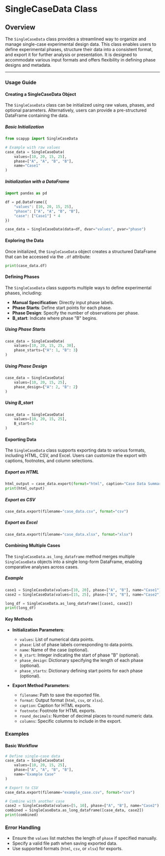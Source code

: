 # **SingleCaseData** Class

## **Overview**
The `SingleCaseData` class provides a streamlined way to organize and manage single-case experimental design data. This class enables users to define experimental phases, structure their data into a consistent format, and export it for further analysis or presentation. It is designed to accommodate various input formats and offers flexibility in defining phase designs and metadata.

---

### **Usage Guide**

#### **Creating a SingleCaseData Object**
The `SingleCaseData` class can be initialized using raw values, phases, and optional parameters. Alternatively, users can provide a pre-structured DataFrame containing the data.

##### **Basic Initialization**
```python
from scapyp import SingleCaseData

# Example with raw values
case_data = SingleCaseData(
    values=[10, 20, 15, 25],
    phase=["A", "A", "B", "B"],
    name="Case1"
)
```

##### **Initialization with a DataFrame**
```python
import pandas as pd

df = pd.DataFrame({
    "values": [10, 20, 15, 25],
    "phase": ["A", "A", "B", "B"],
    "case": ["Case1"] * 4
})

case_data = SingleCaseData(data=df, dvar="values", pvar="phase")
```


#### **Exploring the Data**
Once initialized, the `SingleCaseData` object creates a structured DataFrame that can be accessed via the `.df` attribute:

```python
print(case_data.df)
```


#### **Defining Phases**
The `SingleCaseData` class supports multiple ways to define experimental phases, including:

- **Manual Specification**: Directly input phase labels.
- **Phase Starts**: Define start points for each phase.
- **Phase Design**: Specify the number of observations per phase.
- **B_start**: Indicate where phase "B" begins.

##### **Using Phase Starts**
```python
case_data = SingleCaseData(
    values=[10, 20, 15, 25, 30],
    phase_starts={"A": 1, "B": 3}
)
```

##### **Using Phase Design**
```python
case_data = SingleCaseData(
    values=[10, 20, 15, 25],
    phase_design={"A": 2, "B": 2}
)
```

##### **Using B_start**
```python
case_data = SingleCaseData(
    values=[10, 20, 15, 25],
    B_start=3
)
```


#### **Exporting Data**
The `SingleCaseData` class supports exporting data to various formats, including HTML, CSV, and Excel. Users can customize the export with captions, footnotes, and column selections.

##### **Export as HTML**
```python
html_output = case_data.export(format="html", caption="Case Data Summary")
print(html_output)
```

##### **Export as CSV**
```python
case_data.export(filename="case_data.csv", format="csv")
```

##### **Export as Excel**
```python
case_data.export(filename="case_data.xlsx", format="xlsx")
```


#### **Combining Multiple Cases**
The `SingleCaseData.as_long_dataframe` method merges multiple `SingleCaseData` objects into a single long-form DataFrame, enabling comparative analyses across cases.

##### **Example**
```python
case1 = SingleCaseData(values=[10, 20], phase=["A", "B"], name="Case1")
case2 = SingleCaseData(values=[15, 25], phase=["A", "B"], name="Case2")

long_df = SingleCaseData.as_long_dataframe([case1, case2])
print(long_df)
```


#### **Key Methods**

- **Initialization Parameters**:
  - `values`: List of numerical data points.
  - `phase`: List of phase labels corresponding to data points.
  - `name`: Name of the case (optional).
  - `B_start`: Integer indicating the start of phase "B" (optional).
  - `phase_design`: Dictionary specifying the length of each phase (optional).
  - `phase_starts`: Dictionary defining start points for each phase (optional).

- **Export Method Parameters**:
  - `filename`: Path to save the exported file.
  - `format`: Output format (`html`, `csv`, or `xlsx`).
  - `caption`: Caption for HTML exports.
  - `footnote`: Footnote for HTML exports.
  - `round_decimals`: Number of decimal places to round numeric data.
  - `columns`: Specific columns to include in the export.


### **Examples**

#### **Basic Workflow**
```python
# Define single-case data
case_data = SingleCaseData(
    values=[10, 20, 15, 25],
    phase=["A", "A", "B", "B"],
    name="Example Case"
)

# Export to CSV
case_data.export(filename="example_case.csv", format="csv")

# Combine with another case
case2 = SingleCaseData(values=[5, 10], phase=["A", "B"], name="Case2")
combined = SingleCaseData.as_long_dataframe([case_data, case2])
print(combined)
```

### **Error Handling**

- Ensure the `values` list matches the length of `phase` if specified manually.
- Specify a valid file path when saving exported data.
- Use supported formats (`html`, `csv`, or `xlsx`) for exports.

